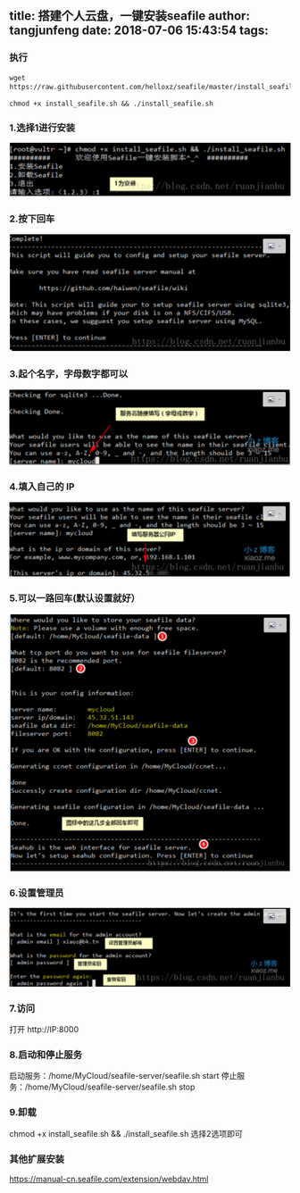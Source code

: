 title: 搭建个人云盘，一键安装seafile
author: tangjunfeng
date: 2018-07-06 15:43:54
tags:
---
### 执行
```
wget https://raw.githubusercontent.com/helloxz/seafile/master/install_seafile.sh
```

```
chmod +x install_seafile.sh && ./install_seafile.sh
```
### 1.选择1进行安装


![upload successful](/images/pasted-1.png)
### 2.按下回车

![upload successful](/images/pasted-2.png)
### 3.起个名字，字母数字都可以

![upload successful](/images/pasted-3.png)
### 4.填入自己的 IP

![upload successful](/images/pasted-4.png)
### 5.可以一路回车(默认设置就好）

![upload successful](/images/pasted-5.png)
### 6.设置管理员

![upload successful](/images/pasted-6.png)

### 7.访问
打开 http://IP:8000
### 8.启动和停止服务
启动服务：/home/MyCloud/seafile-server/seafile.sh start
停止服务：/home/MyCloud/seafile-server/seafile.sh stop
### 9.卸载
chmod +x install_seafile.sh && ./install_seafile.sh
选择2选项即可
### 其他扩展安装
https://manual-cn.seafile.com/extension/webdav.html